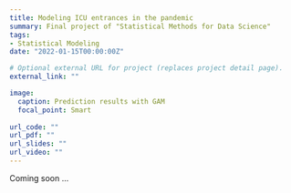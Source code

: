```yaml
---
title: Modeling ICU entrances in the pandemic
summary: Final project of "Statistical Methods for Data Science"
tags:
- Statistical Modeling
date: "2022-01-15T00:00:00Z"

# Optional external URL for project (replaces project detail page).
external_link: ""

image:
  caption: Prediction results with GAM
  focal_point: Smart
  
url_code: ""
url_pdf: ""
url_slides: ""
url_video: ""
---
```


Coming soon ...

